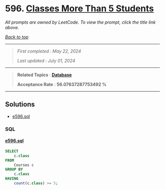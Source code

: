 # 596. [Classes More Than 5 Students](<https://leetcode.com/problems/classes-more-than-5-students>)

*All prompts are owned by LeetCode. To view the prompt, click the title link above.*

*[Back to top](<../README.md>)*

------

> *First completed : May 22, 2024*
>
> *Last updated : July 01, 2024*

------

> **Related Topics** : **[Database](<by_topic/Database.md>)**
>
> **Acceptance Rate** : **56.07637287753492 %**

------

## Solutions

- [e596.sql](<../my-submissions/e596.sql>)
### SQL
#### [e596.sql](<../my-submissions/e596.sql>)
```SQL
SELECT
    c.class
FROM
    Courses c
GROUP BY
    c.class
HAVING 
    count(c.class) >= 5;
```

